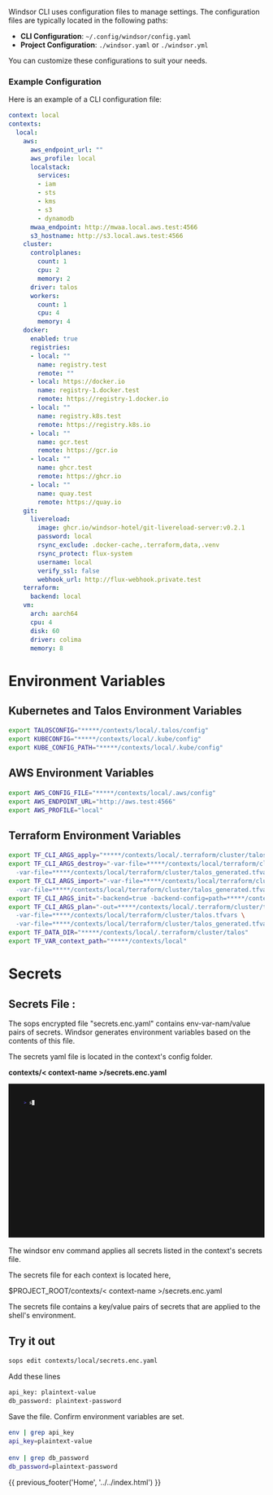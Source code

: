 Windsor CLI uses configuration files to manage settings. The configuration files are typically located in the following paths:

- **CLI Configuration**: `~/.config/windsor/config.yaml`
- **Project Configuration**: `./windsor.yaml` or `./windsor.yml`

You can customize these configurations to suit your needs.

### Example Configuration

Here is an example of a CLI configuration file:

```yaml
context: local
contexts:
  local:
    aws:
      aws_endpoint_url: ""
      aws_profile: local
      localstack:
        services:
        - iam
        - sts
        - kms
        - s3
        - dynamodb
      mwaa_endpoint: http://mwaa.local.aws.test:4566
      s3_hostname: http://s3.local.aws.test:4566
    cluster:
      controlplanes:
        count: 1
        cpu: 2
        memory: 2
      driver: talos
      workers:
        count: 1
        cpu: 4
        memory: 4
    docker:
      enabled: true
      registries:
      - local: ""
        name: registry.test
        remote: ""
      - local: https://docker.io
        name: registry-1.docker.test
        remote: https://registry-1.docker.io
      - local: ""
        name: registry.k8s.test
        remote: https://registry.k8s.io
      - local: ""
        name: gcr.test
        remote: https://gcr.io
      - local: ""
        name: ghcr.test
        remote: https://ghcr.io
      - local: ""
        name: quay.test
        remote: https://quay.io
    git:
      livereload:
        image: ghcr.io/windsor-hotel/git-livereload-server:v0.2.1
        password: local
        rsync_exclude: .docker-cache,.terraform,data,.venv
        rsync_protect: flux-system
        username: local
        verify_ssl: false
        webhook_url: http://flux-webhook.private.test
    terraform:
      backend: local
    vm:
      arch: aarch64
      cpu: 4
      disk: 60
      driver: colima
      memory: 8
```

# Environment Variables

## Kubernetes and Talos Environment Variables
```bash
export TALOSCONFIG="*****/contexts/local/.talos/config"
export KUBECONFIG="*****/contexts/local/.kube/config"
export KUBE_CONFIG_PATH="*****/contexts/local/.kube/config"
```

## AWS Environment Variables
```bash
export AWS_CONFIG_FILE="*****/contexts/local/.aws/config"
export AWS_ENDPOINT_URL="http://aws.test:4566"
export AWS_PROFILE="local"
```

## Terraform Environment Variables
```bash
export TF_CLI_ARGS_apply="*****/contexts/local/.terraform/cluster/talos/terraform.tfplan"
export TF_CLI_ARGS_destroy="-var-file=*****/contexts/local/terraform/cluster/talos.tfvars \
  -var-file=*****/contexts/local/terraform/cluster/talos_generated.tfvars.json"
export TF_CLI_ARGS_import="-var-file=*****/contexts/local/terraform/cluster/talos.tfvars \
  -var-file=*****/contexts/local/terraform/cluster/talos_generated.tfvars.json"
export TF_CLI_ARGS_init="-backend=true -backend-config=path=*****/contexts/local/.tfstate/cluster/talos/terraform.tfstate"
export TF_CLI_ARGS_plan="-out=*****/contexts/local/.terraform/cluster/talos/terraform.tfplan \
  -var-file=*****/contexts/local/terraform/cluster/talos.tfvars \
  -var-file=*****/contexts/local/terraform/cluster/talos_generated.tfvars.json"
export TF_DATA_DIR="*****/contexts/local/.terraform/cluster/talos"
export TF_VAR_context_path="*****/contexts/local"
```

# Secrets

## Secrets File : 

The sops encrypted file "secrets.enc.yaml" contains env-var-nam/value pairs of secrets.  Windsor generates environment variables based on the contents of this file.  

The secrets yaml file is located in the context's config folder.

**contexts/< context-name >/secrets.enc.yaml**

![secrets](../img/sops-secret.gif)

The windsor env command applies all secrets listed in the context's secrets file.

The secrets file for each context is located here,

$PROJECT_ROOT/contexts/< context-name >/secrets.enc.yaml

The secrets file contains a key/value pairs of secrets that are applied to the shell's environment.


## Try it out

```bash
sops edit contexts/local/secrets.enc.yaml
```

Add these lines

```bash
api_key: plaintext-value
db_password: plaintext-password
```

Save the file.  Confirm environment variables are set.

```bash
env | grep api_key
api_key=plaintext-value

env | grep db_password
db_password=plaintext-password
```

<div>
{{ previous_footer('Home', '../../index.html') }}
</div>

<script>
  document.getElementById('previousButton').addEventListener('click', function() {
    window.location.href = '../../index.html'; 
  });

</script>

